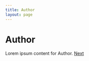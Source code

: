 ```yaml
---
title: Author
layout: page
---
```


# Author

Lorem ipsum content for Author.
[Next](installation.md)
